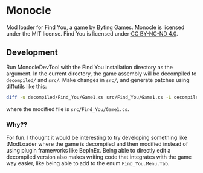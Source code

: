# Monocle

Mod loader for Find You, a game by Byting Games. Monocle is licensed under the MIT license. Find You is licensed under
[CC BY-NC-ND 4.0](https://creativecommons.org/licenses/by-nc-nd/4.0/deed.en).

## Development

Run MonocleDevTool with the Find You installation directory as the argument. In the current directory, the game assembly
will be decompiled to `decompiled/` and `src/`. Make changes in `src/`, and generate patches using diffutils like this:

```sh
diff -u decompiled/Find_You/Game1.cs src/Find_You/Game1.cs -L decompiled/Find_You/Game1.cs -L src/Find_You/Game1.cs > patches/Find_You/Game1.cs.patch
```

where the modified file is `src/Find_You/Game1.cs`.

### Why??

For fun. I thought it would be interesting to try developing something like tModLoader where the game is decompiled and
then modified instead of using plugin frameworks like BepInEx. Being able to directly edit a decompiled version also
makes writing code that integrates with the game way easier, like being able to add to the enum `Find_You.Menu.Tab`.